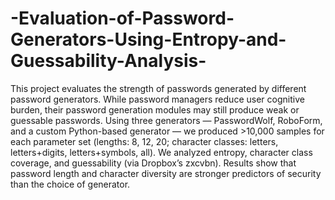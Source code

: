 # -Evaluation-of-Password-Generators-Using-Entropy-and-Guessability-Analysis-

This project evaluates the strength of passwords generated by different password generators. While password managers reduce user cognitive burden, their password generation modules may still produce weak or guessable passwords. Using three generators — PasswordWolf, RoboForm, and a custom Python-based generator — we produced >10,000 samples for each parameter set (lengths: 8, 12, 20; character classes: letters, letters+digits, letters+symbols, all). We analyzed entropy, character class coverage, and guessability (via Dropbox’s zxcvbn). Results show that password length and character diversity are stronger predictors of security than the choice of generator.
